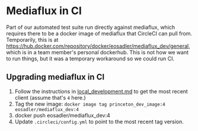 # Mediaflux in CI

Part of our automated test suite run directly against mediaflux, which requires there to be a docker image of mediaflux that CircleCI can pull from. Temporarily, this is at https://hub.docker.com/repository/docker/eosadler/mediaflux_dev/general, which is in a team member's personal dockerhub. This is not how we want to run things, but it was a temporary workaround so we could run CI.

## Upgrading mediaflux in CI

1. Follow the instructions in [local_development.md](local_development.md) to get the most recent client (assume that's `4` here.)
2. Tag the new image: `docker image tag princeton_dev_image:4 eosadler/mediaflux_dev:4`
3. docker push eosadler/mediaflux_dev:4
4. Update `.circleci/config.yml` to point to the most recent tag version.

